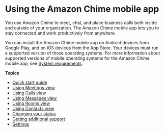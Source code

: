 # Using the Amazon Chime mobile app<a name="chime-mobile-app"></a>

You use Amazon Chime to meet, chat, and place business calls both inside and outside of your organization\. The Amazon Chime mobile app lets you to stay connected and work productively from anywhere\.

You can install the Amazon Chime mobile app on Android devices from Google Play, and on iOS devices from the App Store\. Your devices must run a supported version of those operating systems\. For more information about supported versions of mobile operating systems for the Amazon Chime mobile app, see [System requirements](chime-requirements.md)\.

**Topics**
+ [Quick start guide](mobile-app-nav.md)
+ [Using Meetings view](use-meetings-view.md)
+ [Using Calls view](use-call-view.md)
+ [Using Messages view](mobile-chat.md)
+ [Using Rooms view](mobile-rooms.md)
+ [Using Contacts view](mobile-contacts.md)
+ [Changing your status](mobile-status.md)
+ [Getting additional support](mobile-assistant.md)
+ [Settings](app-options.md)